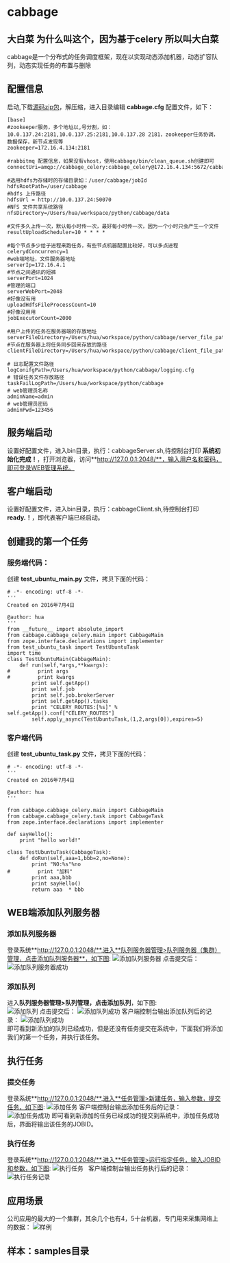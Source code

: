 # cabbage   
## 大白菜 为什么叫这个，因为基于celery 所以叫大白菜   

cabbage是一个分布式的任务调度框架，现在以实现动态添加机器，动态扩容队列，动态实现任务的布置与删除

## 配置信息  
启动,下载[源码zip包](https://github.com/alonelaval/cabbage/archive/master.zip)，解压缩，进入目录编辑 **cabbage.cfg** 配置文件，如下：

```
[base]
#zookeeper服务，多个地址以,号分割，如：10.0.137.24:2181,10.0.137.25:2181,10.0.137.28 2181，zookeeper任务协调，数据保存，新节点发现等
zookeeper=172.16.4.134:2181 

#rabbitmq 配置信息，如果没有vhost，使用cabbage/bin/clean_queue.sh创建即可
connectUri=amqp://cabbage_celery:cabbage_celery@172.16.4.134:5672/cabbage_vhost 

#选用hdfs为存储时的存储目录如：/user/cabbage/jobId
hdfsRootPath=/user/cabbage  
#hdfs 上传路径
hdfsUrl = http://10.0.137.24:50070
#NFS 文件共享系统路径
nfsDirectory=/Users/hua/workspace/python/cabbage/data

#文件多久上传一次，默认每小时传一次，最好每小时传一次，因为一个小时只会产生一个文件
resultUploadScheduler=10 * * * *

#每个节点多少给子进程来跑任务，有些节点机器配置比较好，可以多点进程
celerydConcurrency=1
#web端地址，文件服务器地址
serverIp=172.16.4.1
#节点之间通讯的短裤
serverPort=1024
#管理的端口
serverWebPort=2048
#好像没有用
uploadHdfsFileProcessCount=10
#好像没用用
jobExecutorCount=2000 

#用户上传的任务在服务器端的存放地址
serverFileDirectory=/Users/hua/workspace/python/cabbage/server_file_path
#节点在服务器上将任务同步回来存放的路径
clientFileDirectory=/Users/hua/workspace/python/cabbage/client_file_path

# 日志配置文件路径
logConifgPath=/Users/hua/workspace/python/cabbage/logging.cfg
# 错误任务文件存放路径
taskFailLogPath=/Users/hua/workspace/python/cabbage
# web管理员名称
adminName=admin
# web管理员密码
adminPwd=123456
```
## 服务端启动   
设置好配置文件，进入bin目录，执行：cabbageServer.sh,待控制台打印 **系统初始化完成！**，打开浏览器，访问**http://127.0.0.1:2048/**，输入用户名和密码，即可登录WEB管理系统。
## 客户端启动   
设置好配置文件，进入bin目录，执行：cabbageClient.sh,待控制台打印 **ready.！**，即代表客户端已经启动。   

## 创建我的第一个任务   
### 服务端代码：   
创建 **test\_ubuntu\_main.py** 文件，拷贝下面的代码：

	# -*- encoding: utf-8 -*-
	'''
	Created on 2016年7月4日
	
	@author: hua
	'''
	from __future__ import absolute_import
	from cabbage.cabbage_celery.main import CabbageMain
	from zope.interface.declarations import implementer
	from test_ubuntu_task import TestUbuntuTask
	import time
	class TestUbuntuMain(CabbageMain):
	    def run(self,*args,**kwargs):
	#         print args
	#         print kwargs
	        print self.getApp()
	        print self.job
	        print self.job.brokerServer
	        print self.getApp().tasks
	        print "CELERY_ROUTES:[%s]" % self.getApp().conf["CELERY_ROUTES"] 
	        self.apply_async(TestUbuntuTask,(1,2,args[0]),expires=5)



### 客户端代码   
创建 **test\_ubuntu\_task.py** 文件，拷贝下面的代码：  

	# -*- encoding: utf-8 -*-
	'''
	Created on 2016年7月4日
	
	@author: hua
	'''
	
	from cabbage.cabbage_celery.main import CabbageMain
	from cabbage.cabbage_celery.task import CabbageTask
	from zope.interface.declarations import implementer
	
	def sayHello():
	    print "hello world!"
	
	class TestUbuntuTask(CabbageTask):
	    def doRun(self,aaa=1,bbb=2,no=None):
	        print "NO:%s"%no
	#         print "加料"
	        print aaa,bbb
	        print sayHello()
	        return aaa  * bbb
   
 
## WEB端添加队列服务器   
### 添加队列服务器   
登录系统**http://127.0.0.1:2048/**,进入**队列服务器管理>队列服务器（集群）管理，点击添加队列服务器**，如下图:
![添加队列服务器](https://raw.githubusercontent.com/alonelaval/cabbage/master/img/addQueueServer.png)
点击提交后：
![添加队列服务器成功](https://raw.githubusercontent.com/alonelaval/cabbage/master/img/addQueueServerSuccess.png)
### 添加队列  
进入**队列服务器管理>队列管理，点击添加队列**，如下图:   
![添加队列](https://raw.githubusercontent.com/alonelaval/cabbage/master/img/addQueue.png)
点击提交后：
![添加队列成功](https://raw.githubusercontent.com/alonelaval/cabbage/master/img/addQueueSuccess.png)
客户端控制台输出添加队列后的记录：
![添加队列成功](https://raw.githubusercontent.com/alonelaval/cabbage/master/img/console_queue.png)   
即可看到新添加的队列已经成功，但是还没有任务提交在系统中，下面我们将添加我们的第一个任务，并执行该任务。   
## 执行任务  
### 提交任务   
登录系统**http://127.0.0.1:2048/**,进入**任务管理>新建任务，输入参数，提交任务，如下图:
![添加任务](https://raw.githubusercontent.com/alonelaval/cabbage/master/img/addJob.png)
客户端控制台输出添加任务后的记录：
![添加任务成功](https://github.com/alonelaval/cabbage/blob/master/img/console_job.png?raw=true)
即可看到新添加的任务已经成功的提交到系统中，添加任务成功后，界面将输出该任务的JOBID。
### 执行任务   
登录系统**http://127.0.0.1:2048/**,进入**任务管理>运行指定任务，输入JOBID和参数，如下图:
![执行任务](https://github.com/alonelaval/cabbage/blob/master/img/exec_job.png?raw=true)  
客户端控制台输出任务执行后的记录：  
![执行任务记录](https://github.com/alonelaval/cabbage/blob/master/img/console_exec_job.png?raw=true)  
## 应用场景
公司应用的最大的一个集群，其余几个也有4，5十台机器，专门用来采集网络上的数据：
![样例](https://github.com/alonelaval/cabbage/blob/master/img/cluster.png?raw=true) 

## 样本：samples目录


















